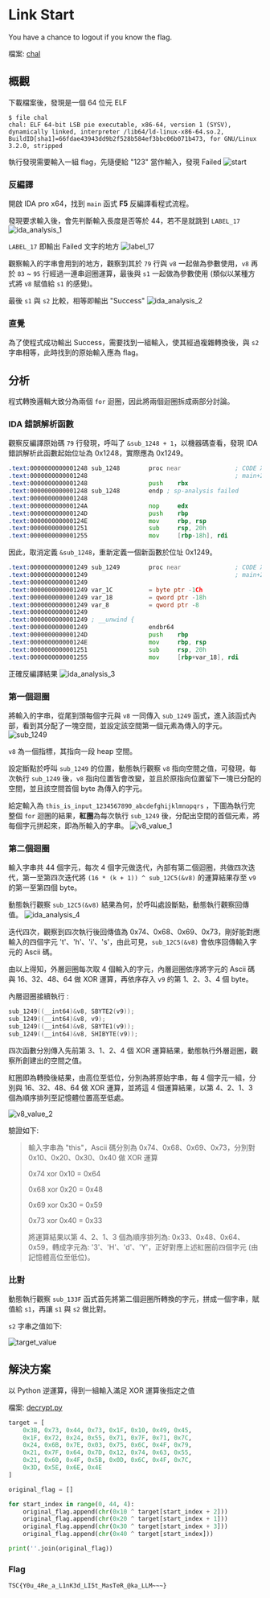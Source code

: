 # Link Start

You have a chance to logout if you know the flag.

檔案: [chal](./files/Link_Start/chal)

## 概觀

下載檔案後，發現是一個 64 位元 ELF

```shell
$ file chal
chal: ELF 64-bit LSB pie executable, x86-64, version 1 (SYSV), dynamically linked, interpreter /lib64/ld-linux-x86-64.so.2, BuildID[sha1]=66fdae43943dd9b2f528b584ef3bbc06b071b473, for GNU/Linux 3.2.0, stripped
```

執行發現需要輸入一組 flag，先隨便給 "123" 當作輸入，發現 Failed
![start](./files/Link_Start/start.jpg)

### 反編譯

開啟 IDA pro x64，找到 `main` 函式 **F5** 反編譯看程式流程。

發現要求輸入後，會先判斷輸入長度是否等於 44，若不是就跳到 `LABEL_17`
![ida_analysis_1](./files/Link_Start/ida_analysis_1.jpg)

`LABEL_17` 即輸出 Failed 文字的地方
![label_17](./files/Link_Start/label_17.jpg)

觀察輸入的字串會用到的地方，觀察到其於 `79` 行與 `v8` 一起做為參數使用，`v8` 再於 `83` ~ `95` 行經過一連串迴圈運算，最後與 `s1` 一起做為參數使用 (類似以某種方式將 `v8` 賦值給 `s1` 的感覺)。

最後 `s1` 與 `s2` 比較，相等即輸出 "Success"
![ida_analysis_2](./files/Link_Start/ida_analysis_2.jpg)

### 直覺

為了使程式成功輸出 Success，需要找到一組輸入，使其經過複雜轉換後，與 `s2` 字串相等，此時找到的原始輸入應為 flag。

## 分析

程式轉換邏輯大致分為兩個 `for` 迴圈，因此將兩個迴圈拆成兩部分討論。

### IDA 錯誤解析函數

觀察反編譯原始碼 `79` 行發現，呼叫了 `&sub_1248 + 1`，以機器碼查看，發現 IDA 錯誤解析此函數起始位址為 0x1248，實際應為 0x1249。

```asm
.text:0000000000001248 sub_1248        proc near               ; CODE XREF: main+216↓p
.text:0000000000001248                                         ; main+2A4↓p ...
.text:0000000000001248                 push    rbx
.text:0000000000001248 sub_1248        endp ; sp-analysis failed
.text:0000000000001248
.text:000000000000124A                 nop     edx
.text:000000000000124D                 push    rbp
.text:000000000000124E                 mov     rbp, rsp
.text:0000000000001251                 sub     rsp, 20h
.text:0000000000001255                 mov     [rbp-18h], rdi
```

因此，取消定義 `&sub_1248`，重新定義一個新函數於位址 0x1249。

```asm
.text:0000000000001249 sub_1249        proc near               ; CODE XREF: main+216↓p
.text:0000000000001249                                         ; main+2A4↓p ...
.text:0000000000001249
.text:0000000000001249 var_1C          = byte ptr -1Ch
.text:0000000000001249 var_18          = qword ptr -18h
.text:0000000000001249 var_8           = qword ptr -8
.text:0000000000001249
.text:0000000000001249 ; __unwind {
.text:0000000000001249                 endbr64
.text:000000000000124D                 push    rbp
.text:000000000000124E                 mov     rbp, rsp
.text:0000000000001251                 sub     rsp, 20h
.text:0000000000001255                 mov     [rbp+var_18], rdi
```

正確反編譯結果
![ida_analysis_3](./files/Link_Start/ida_analysis_3.jpg)

### 第一個迴圈

將輸入的字串，從尾到頭每個字元與 `v8` 一同傳入 `sub_1249` 函式，進入該函式內部，看到其分配了一塊空間，並設定該空間第一個元素為傳入的字元。
![sub_1249](./files/Link_Start/sub_1249.jpg)

`v8` 為一個指標，其指向一段 heap 空間。

設定斷點於呼叫 `sub_1249` 的位置，動態執行觀察 `v8` 指向空間之值，可發現，每次執行 `sub_1249` 後，`v8` 指向位置皆會改變，並且於原指向位置留下一塊已分配的空間，並且該空間首個 byte 為傳入的字元。

給定輸入為 `this_is_input_1234567890_abcdefghijklmnopqrs` ，下圖為執行完整個 `for` 迴圈的結果，**紅圈**為每次執行 `sub_1249` 後，分配出空間的首個元素，將每個字元拼起來，即為所輸入的字串。
![v8_value_1](./files/Link_Start/v8_value_1.jpg)

### 第二個迴圈

輸入字串共 44 個字元，每次 4 個字元做迭代，內部有第二個迴圈，共做四次迭代，第一至第四次迭代將 `(16 * (k + 1)) ^ sub_12C5(&v8)` 的運算結果存至 `v9` 的第一至第四個 byte。

動態執行觀察 `sub_12C5(&v8)` 結果為何，於呼叫處設斷點，動態執行觀察回傳值。
![ida_analysis_4](./files/Link_Start/ida_analysis_4.jpg)

迭代四次，觀察到四次執行後回傳值為 0x74、0x68、0x69、0x73，剛好能對應輸入的四個字元 't'、'h'、'i'、's'，由此可見，`sub_12C5(&v8)` 會依序回傳輸入字元的 Ascii 碼。

由以上得知，外層迴圈每次取 4 個輸入的字元，內層迴圈依序將字元的 Ascii 碼與 16、32、48、64 做 XOR 運算，再依序存入 `v9` 的第 1、2、3、4 個 byte。

內層迴圈接續執行 :

```C
sub_1249((__int64)&v8, SBYTE2(v9));
sub_1249((__int64)&v8, v9);
sub_1249((__int64)&v8, SBYTE1(v9));
sub_1249((__int64)&v8, SHIBYTE(v9));
```

四次函數分別傳入先前第 3、1、2、4 個 XOR 運算結果，動態執行外層迴圈，觀察所創建出的空間之值。

紅圈即為轉換後結果，由高位至低位，分別為將原始字串，每 4 個字元一組，分別與 16、32、48、64 做 XOR 運算，並將這 4 個運算結果，以第 4、2、1、3 個為順序排列至記憶體位置高至低處。

![v8_value_2](./files/Link_Start/v8_value_2.jpg)

驗證如下:
>
> 輸入字串為 "this"，Ascii 碼分別為 0x74、0x68、0x69、0x73，分別對 0x10、0x20、0x30、0x40 做 XOR 運算
>
> 0x74 xor 0x10 = 0x64
>
> 0x68 xor 0x20 = 0x48
>
> 0x69 xor 0x30 = 0x59
>
> 0x73 xor 0x40 = 0x33
>
> 將運算結果以第 4、2、1、3 個為順序排列為: 0x33、0x48、0x64、0x59，轉成字元為: '3'、'H'、'd'、'Y'，正好對應上述紅圈前四個字元 (由記憶體高位至低位)。

### 比對

動態執行觀察 `sub_133F` 函式首先將第二個迴圈所轉換的字元，拼成一個字串，賦值給 `s1`，再讓 `s1` 與 `s2` 做比對。

`s2` 字串之值如下:

![target_value](./files/Link_Start/target_value.jpg)

## 解決方案

以 Python 逆運算，得到一組輸入滿足 XOR 運算後指定之值

檔案: [decrypt.py](./files/Link_Start/decrypt.py)

```python
target = [
    0x3B, 0x73, 0x44, 0x73, 0x1F, 0x10, 0x49, 0x45,
    0x1F, 0x72, 0x24, 0x55, 0x71, 0x7F, 0x71, 0x7C,
    0x24, 0x6B, 0x7E, 0x03, 0x75, 0x6C, 0x4F, 0x79,
    0x21, 0x7F, 0x64, 0x7D, 0x12, 0x74, 0x63, 0x55,
    0x21, 0x60, 0x4F, 0x5B, 0x0D, 0x6C, 0x4F, 0x7C,
    0x3D, 0x5E, 0x6E, 0x4E
]

original_flag = []

for start_index in range(0, 44, 4):
    original_flag.append(chr(0x10 ^ target[start_index + 2]))
    original_flag.append(chr(0x20 ^ target[start_index + 1]))
    original_flag.append(chr(0x30 ^ target[start_index + 3]))
    original_flag.append(chr(0x40 ^ target[start_index]))

print(''.join(original_flag))
```

### Flag

```text
TSC{Y0u_4Re_a_L1nK3d_LI5t_MasTeR_@ka_LLM~~~}
```
